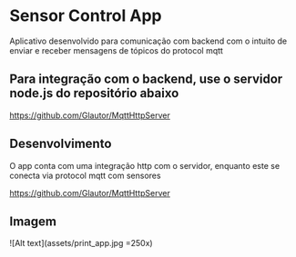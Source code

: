 # Sensor Control App
Aplicativo desenvolvido para comunicação com backend com o intuito de enviar e receber mensagens de tópicos do protocol mqtt

## Para integração com o backend, use o servidor node.js do repositório abaixo
https://github.com/Glautor/MqttHttpServer

## Desenvolvimento
O app conta com uma integração http com o servidor, enquanto este se conecta via protocol mqtt com sensores

https://github.com/Glautor/MqttHttpServer

## Imagem

![Alt text](assets/print_app.jpg =250x)
